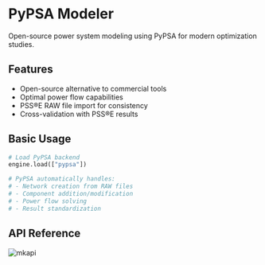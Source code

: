 # PyPSA Modeler

Open-source power system modeling using PyPSA for modern optimization studies.

## Features

- Open-source alternative to commercial tools
- Optimal power flow capabilities
- PSS®E RAW file import for consistency
- Cross-validation with PSS®E results

## Basic Usage

```python
# Load PyPSA backend
engine.load(["pypsa"])

# PyPSA automatically handles:
# - Network creation from RAW files
# - Component addition/modification
# - Power flow solving
# - Result standardization
```

## API Reference

![mkapi](wecgrid.modelers.pypsa_modeler.PyPSAModeler)
